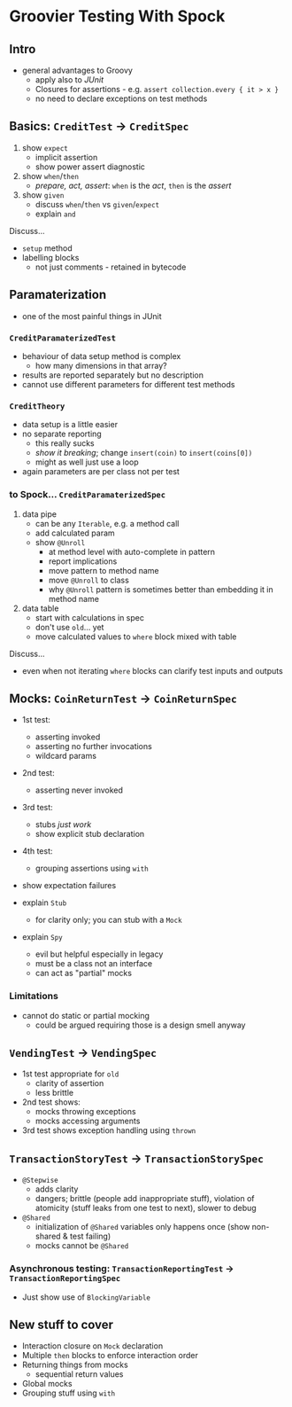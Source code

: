 # Groovier Testing With Spock

## Intro

- general advantages to Groovy
	- apply also to _JUnit_
	- Closures for assertions - e.g. `assert collection.every { it > x }`
	- no need to declare exceptions on test methods

## Basics: `CreditTest` -> `CreditSpec`

1. show `expect`
	* implicit assertion
	* show power assert diagnostic
2. show `when`/`then`
	* _prepare, act, assert_: `when` is the _act_, `then` is the _assert_
3. show `given`
	* discuss `when`/`then` vs `given`/`expect`
	* explain `and`
	
Discuss…

* `setup` method
* labelling blocks
	* not just comments - retained in bytecode

## Paramaterization

* one of the most painful things in JUnit

### `CreditParamaterizedTest`

* behaviour of data setup method is complex 
	* how many dimensions in that array?
* results are reported separately but no description
* cannot use different parameters for different test methods

### `CreditTheory`

* data setup is a little easier
* no separate reporting
	* this really sucks
	* _show it breaking_; change `insert(coin)` to `insert(coins[0])`
	* might as well just use a loop
* again parameters are per class not per test

### to Spock… `CreditParamaterizedSpec`

1. data pipe
	* can be any `Iterable`, e.g. a method call
	* add calculated param
	* show `@Unroll`
		* at method level with auto-complete in pattern
		* report implications
		* move pattern to method name
		* move `@Unroll` to class
		* why `@Unroll` pattern is sometimes better than embedding it in method name
2. data table 
	* start with calculations in spec
	* don't use `old`… yet
	* move calculated values to `where` block mixed with table
	
Discuss…

* even when not iterating `where` blocks can clarify test inputs and outputs

## Mocks: `CoinReturnTest` -> `CoinReturnSpec`

- 1st test:
	- asserting invoked
	- asserting no further invocations
	- wildcard params
- 2nd test:
	- asserting never invoked
- 3rd test:
	- stubs _just work_
	- show explicit stub declaration
- 4th test:
	- grouping assertions using `with`
	
- show expectation failures
- explain `Stub` 
	- for clarity only; you can stub with a `Mock`
- explain `Spy` 
	- evil but helpful especially in legacy
	- must be a class not an interface
	- can act as "partial" mocks

### Limitations

- cannot do static or partial mocking
	- could be argued requiring those is a design smell anyway

## `VendingTest` -> `VendingSpec`

- 1st test appropriate for `old`
	- clarity of assertion
	- less brittle
- 2nd test shows:
	- mocks throwing exceptions
	- mocks accessing arguments
- 3rd test shows exception handling using `thrown`

## `TransactionStoryTest` -> `TransactionStorySpec`

- `@Stepwise`
	- adds clarity
	- dangers; brittle (people add inappropriate stuff), violation of atomicity (stuff leaks from one test to next), slower to debug
- `@Shared`
	- initialization of `@Shared` variables only happens once (show non-shared & test failing)
	- mocks cannot be `@Shared`

### Asynchronous testing: `TransactionReportingTest` -> `TransactionReportingSpec`

- Just show use of `BlockingVariable`

## New stuff to cover

- Interaction closure on `Mock` declaration
- Multiple `then` blocks to enforce interaction order
- Returning things from mocks
	- sequential return values
- Global mocks
- Grouping stuff using `with`
